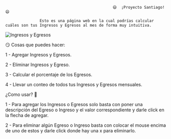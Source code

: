                                                    😄  ¡Proyecto Santiago!  😄

                   Esto es una página web en la cual podrías calcular cuáles son tus Ingresos y Egresos al mes de forma muy intuitiva. 


![Ingresos y Egresos](https://user-images.githubusercontent.com/66681577/181090024-13268ee0-b1f0-4253-90da-eaa743cb0cc1.PNG)



😏 Cosas que puedes hacer: 

1 - Agregar Ingresos y Egresos. 

2 - Eliminar Ingresos y Egreso. 

3 - Calcular el porcentaje de los Egresos.

4 - Llevar un conteo de todos tus Ingresos y Egresos mensuales.



¿Como usar? 🤔

1 - Para agregar los Ingresos o Egresos solo basta con poner una descripción del Egreso o Ingreso y el valor correspondiente y darle click en la flecha de agregar.

2 - Para eliminar algún Egreso o Ingreso basta con colocar el mouse encima de uno de estos y darle click donde hay una x para eliminarlo.
